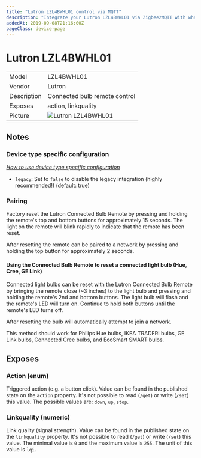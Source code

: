 ```yaml
---
title: "Lutron LZL4BWHL01 control via MQTT"
description: "Integrate your Lutron LZL4BWHL01 via Zigbee2MQTT with whatever smart home infrastructure you are using without the vendors bridge or gateway."
addedAt: 2019-09-08T21:16:00Z
pageClass: device-page
---
```


<!-- !!!! -->
<!-- ATTENTION: This file is auto-generated through docgen! -->
<!-- You can only edit the "## Notes"-Section till next h1 (#) or h2 heading (##). -->
<!-- Do NOT use h1 or h2 heading within "## Notes"-Section. -->
<!-- !!!! -->

# Lutron LZL4BWHL01

|     |     |
|-----|-----|
| Model | LZL4BWHL01  |
| Vendor  | Lutron  |
| Description | Connected bulb remote control |
| Exposes | action, linkquality |
| Picture | ![Lutron LZL4BWHL01](https://psi-4ward.github.io/zigbee2mqtt.io/images/devices/LZL4BWHL01.jpg) |


<!-- Notes BEGIN: You can edit here. Add "## Notes" headline if not already present. -->
## Notes

### Device type specific configuration
*[How to use device type specific configuration](../guide/configuration/devices-groups.md#specific-device-options)*

* `legacy`: Set to `false` to disable the legacy integration (highly recommended!) (default: true)


### Pairing
Factory reset the Lutron Connected Bulb Remote by pressing and holding the remote's top and bottom buttons for approximately 15 seconds. The light on the remote will blink rapidly to indicate that the remote has been reset.

After resetting the remote can be paired to a network by pressing and holding the top button for approximately 2 seconds.

#### Using the Connected Bulb Remote to reset a connected light bulb (Hue, Cree, GE Link)
Connected light bulbs can be reset with the Lutron Connected Bulb Remote by bringing the remote close (~3 inches) to the light bulb and pressing and holding the remote's 2nd and bottom buttons. The light bulb will flash and the remote's LED will turn on. Continue to hold both buttons until the remote's LED turns off.

After resetting the bulb will automatically attempt to join a network.

This method should work for Philips Hue bulbs, IKEA TRADFRI bulbs, GE Link bulbs, Connected Cree bulbs, and EcoSmart SMART bulbs.

<!-- Notes END: Do not edit below this line -->


## Exposes

### Action (enum)
Triggered action (e.g. a button click).
Value can be found in the published state on the `action` property.
It's not possible to read (`/get`) or write (`/set`) this value.
The possible values are: `down`, `up`, `stop`.

### Linkquality (numeric)
Link quality (signal strength).
Value can be found in the published state on the `linkquality` property.
It's not possible to read (`/get`) or write (`/set`) this value.
The minimal value is `0` and the maximum value is `255`.
The unit of this value is `lqi`.


